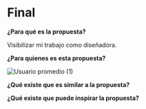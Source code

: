 # Final

<strong> ¿Para qué es la propuesta? </strong>

Visibilizar mi trabajo como diseñadora.

<strong> ¿Para quienes es esta propuesta? </strong>

![Usuario promedio (1)](https://user-images.githubusercontent.com/101231278/172667395-555e950a-3264-4a6f-935e-c5dd24b2e5a0.png)


<strong> ¿Qué existe que es similar a la propuesta? </strong>


<strong> ¿Qué existe que puede inspirar la propuesta? </strong>


